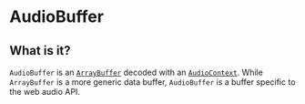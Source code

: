 # AudioBuffer

## What is it?

`AudioBuffer` is an [`ArrayBuffer`](https://developer.mozilla.org/en-US/docs/Web/JavaScript/Reference/Global_Objects/ArrayBuffer) decoded with an [`AudioContext`](audio-context).  While `ArrayBuffer` is a more generic data buffer, `AudioBuffer` is a buffer specific to the web audio API.